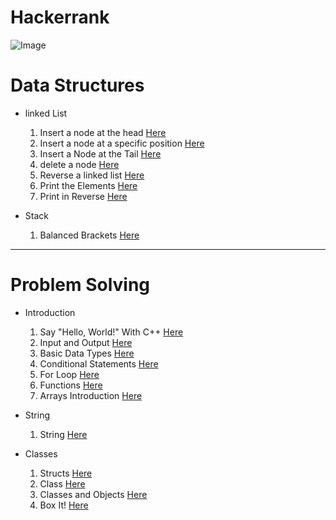 # Hackerrank
![Image](https://cdn-images-1.medium.com/max/2600/1*UGT1Rh9xLww3JeIDR1F0RQ.png)
# Data Structures
  * linked List
    1. Insert a node at the head [Here](https://www.hackerrank.com/challenges/insert-a-node-at-the-head-of-a-linked-list/problem?isFullScreen=true)
    2. Insert a node at a specific position [Here](https://www.hackerrank.com/challenges/insert-a-node-at-a-specific-position-in-a-linked-list/problem?isFullScreen=true)
    3. Insert a Node at the Tail [Here](https://www.hackerrank.com/challenges/insert-a-node-at-the-tail-of-a-linked-list/problem?isFullScreen=true)
    4. delete a node [Here](https://www.hackerrank.com/challenges/delete-a-node-from-a-linked-list/problem?isFullScreen=true)
    5. Reverse a linked list [Here](https://www.hackerrank.com/challenges/reverse-a-linked-list?isFullScreen=true)
    6. Print the Elements [Here](https://www.hackerrank.com/challenges/print-the-elements-of-a-linked-list/problem?isFullScreen=true)
    7. Print in Reverse [Here](https://www.hackerrank.com/challenges/print-the-elements-of-a-linked-list-in-reverse/problem?isFullScreen=true)

  * Stack
    1. Balanced Brackets [Here](https://www.hackerrank.com/challenges/balanced-brackets/problem?isFullScreen=true)


___
# Problem Solving
  * Introduction
     1. Say "Hello, World!" With C++ [Here](https://www.hackerrank.com/challenges/cpp-hello-world/problem?isFullScreen=true)
     2. Input and Output [Here](https://www.hackerrank.com/challenges/cpp-input-and-output/problem?isFullScreen=true)
     3. Basic Data Types [Here](https://www.hackerrank.com/challenges/c-tutorial-basic-data-types/problem?isFullScreen=true)
     4. Conditional Statements [Here](https://www.hackerrank.com/challenges/c-tutorial-conditional-if-else/problem?isFullScreen=true)
     5. For Loop [Here](https://www.hackerrank.com/challenges/c-tutorial-for-loop/problem?isFullScreen=true)
     6. Functions [Here](https://www.hackerrank.com/challenges/c-tutorial-functions/problem?isFullScreen=true)
     7. Arrays Introduction [Here](https://www.hackerrank.com/challenges/arrays-introduction/problem?isFullScreen=true)

  * String
     1. String [Here](https://www.hackerrank.com/challenges/c-tutorial-strings/problem?isFullScreen=true)

  * Classes
     1. Structs [Here](https://www.hackerrank.com/challenges/c-tutorial-struct/problem?isFullScreen=true)
     2. Class [Here](https://www.hackerrank.com/challenges/c-tutorial-class/problem?isFullScreen=true)
     3. Classes and Objects [Here](https://www.hackerrank.com/challenges/classes-objects/problem?isFullScreen=true)
     4. Box It! [Here](https://www.hackerrank.com/challenges/box-it/problem?isFullScreen=true)

